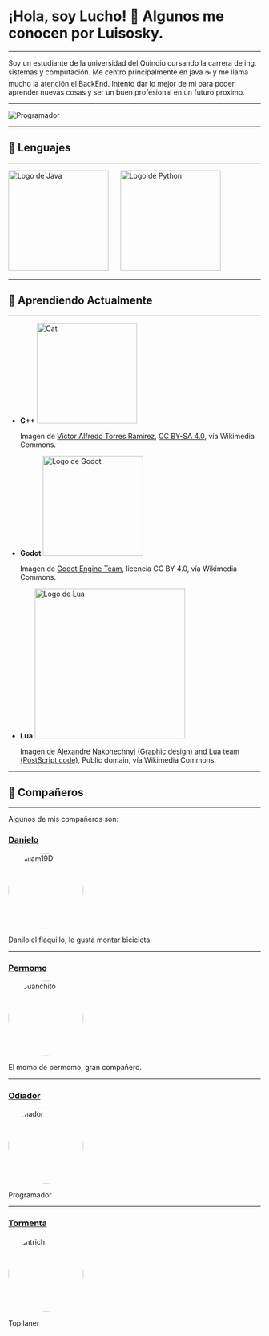 # ¡Hola, soy Lucho! 👋 Algunos me conocen por Luisosky.

---

Soy un estudiante de la universidad del Quindio cursando la carrera de ing. sistemas y computación. Me centro principalmente en java ☕️ y me llama mucho la atención el BackEnd. Intento dar lo mejor de mi para poder aprender nuevas cosas y ser un buen profesional en un futuro proximo.

---

![Programador](https://media.giphy.com/media/26AHONQ79FdWZhAI0/giphy.gif)

---

## 🔧 Lenguajes

---

<img src="https://upload.wikimedia.org/wikipedia/en/3/30/Java_programming_language_logo.svg" alt="Logo de Java" width="200" style="margin-right: 20px;">
<img src="https://upload.wikimedia.org/wikipedia/commons/c/c3/Python-logo-notext.svg" alt="Logo de Python" width="200">

---

## 🌱 Aprendiendo Actualmente

---

- **C++**
  <img src="https://upload.wikimedia.org/wikipedia/commons/d/de/Cat_c%2B%2B.png" alt="Cat" width="200">
  <p>Imagen de <a href="https://upload.wikimedia.org/wikipedia/commons/d/de/Cat_c%2B%2B.png">Victor Alfredo Torres Ramirez</a>, <a href="https://creativecommons.org/licenses/by-sa/4.0">CC BY-SA 4.0</a>, vía Wikimedia Commons.</p>

- **Godot**
  <img src="https://upload.wikimedia.org/wikipedia/commons/b/b2/Godot_logo_original_vertical.svg" alt="Logo de Godot" width="200">
  <p>Imagen de <a href="https://commons.wikimedia.org/wiki/File:Godot_logo_original_vertical.svg">Godot Engine Team</a>, licencia CC BY 4.0, vía Wikimedia Commons.</p>

- **Lua**
  <img src="https://upload.wikimedia.org/wikipedia/commons/c/cf/Lua-Logo.svg" alt="Logo de Lua" width="300">
  <p>Imagen de <a href="https://commons.wikimedia.org/wiki/File:Lua-Logo.svg">Alexandre Nakonechnyj (Graphic design) and Lua team (PostScript code)</a>, Public domain, vía Wikimedia Commons.</p>

---

## 👥 Compañeros

---
Algunos de mis compañeros son:


### [Danielo](#)

<img src="https://avatars.githubusercontent.com/u/88367009?v=4" alt="William19D" width="150" style="border-radius: 50%;">

Danilo el flaquillo, le gusta montar bicicleta.

---

### [Permomo](#)

<img src="https://avatars.githubusercontent.com/u/99854835?v=4" alt="ElJuanchito" width="150" style="border-radius: 50%;">

El momo de permomo, gran compañero.

---

### [Odiador](#)

<img src="https://avatars.githubusercontent.com/u/115110279?v=4" alt="Amador" width="150" style="border-radius: 50%;">

Programador

---

### [Tormenta](#)

<img src="https://avatars.githubusercontent.com/u/94409923?v=4" alt="Santrich" width="150" style="border-radius: 50%;">

Top laner

